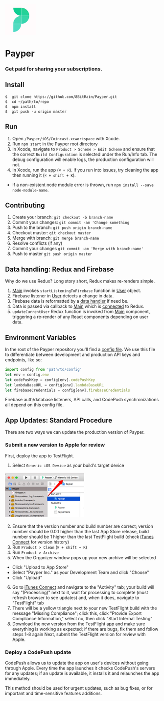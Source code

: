 ### <img src="./assets/images/app-icon.jpg" width="100" height="100" />
# **Payper**
### Get paid for sharing your subscriptions.

## **Install**
```
$  git clone https://github.com/8BitRain/Payper.git
$  cd ~/path/to/repo
$  npm install
$  git push -u origin master
```

## **Run**
1. Open `/Payper/iOS/Coincast.xcworkspace` with Xcode.
2. Run `npm start` in the Payper root directory
3. In Xcode, navigate to `Product > Scheme > Edit Scheme` and ensure that the correct `Build Configuration` is selected under the Run/Info tab. The debug configuration will enable logs, the production configuration will not.
4. In Xcode, run the app (`⌘ + R`). If you run into issues, try cleaning the app then running it (`⌘ + shift + K`).
* If a non-existent node module error is thrown, run `npm install --save node-module-name`.

## **Contributing**
1. Create your branch: `git checkout -b branch-name`
2. Commit your changes: `git commit -am 'Change something`
3. Push to the branch: `git push origin branch-name`
4. Checkout master: `git checkout master`
5. Merge with branch: `git merge branch-name`
6. Resolve conflicts (if any)
7. Commit your changes `git commit -am 'Merge with branch-name'`
8. Push to master `git push origin master`

## **Data handling: Redux and Firebase**
Why do we use Redux? Long story short, Redux makes re-renders simple.
1. [Main](./scenes/Main/Main.js) invokes `startListeningToFirebase` function in [User](./classes/User.js) object.
2. Firebase listener in [User](./classes/User.js) detects a change in data.
3. Firebase data is reformatted by a [data handler](./helpers/dataHandlers) if need be.
4. Data is passed via callback to [Main](./scenes/Main/Main.js) which is [connected](https://github.com/reactjs/react-redux/blob/master/docs/api.md#connectmapstatetoprops-mapdispatchtoprops-mergeprops-options) to Redux.
5. `updateCurrentUser` Redux function is invoked from [Main](./scenes/Main/Main.js) component, triggering a re-render of any React components depending on user data.

## **Environment Variables**
In the root of the Payper repository you'll find a [config file](./config.json). We use this file to differentiate between development and production API keys and endpoints, like so:
```javascript
import config from 'path/to/config'
let env = config.env
let codePushKey = config[env].codePushKey
let lambdaBaseURL = config[env].lambdaBaseURL
let firebaseCredentials = config[env].firebaseCredentials
```
Firebase auth/database listeners, API calls, and CodePush synchronizations all depend on this config file.

## **App Updates: Standard Procedure**
There are two ways we can update the production version of Payper.

### Submit a new version to Apple for review
First, deploy the app to TestFlight.
1. Select `Generic iOS Device` as your build's target device
#### <img src="./assets/images/readme/buildTarget.png" height="140" />
2. Ensure that the version number and build number are correct; version number should be 0.0.1 higher than the last App Store release, build number should be 1 higher than the last TestFlight build (check [iTunes Connect](https://itunesconnect.apple.com/) for version history)
3. Run `Product > Clean` (`⌘ + shift + K`)
4. Run `Product > Archive`
5. When the Organizer window pops up your new archive will be selected
  * Click "Upload to App Store"
  * Select "Payper Inc." as your Development Team and click "Choose"
  * Click "Upload"
6. Go to [iTunes Connect](https://itunesconnect.apple.com/) and navigate to the "Activity" tab; your build will say "(Processing)" next to it, wait for processing to complete (must refresh browser to see updates) and, when it does, navigate to "TestFlight" tab
7. There will be a yellow triangle next to your new TestFlight build with the message "Missing Compliance"; click this, click "Provide Export Compliance Information," select no, then click "Start Internal Testing"
8. Download the new version from the TestFlight app and make sure everything is working as expected; if there are bugs, fix them and follow steps 1-8 again
Next, submit the TestFlight version for review with Apple.


### Deploy a CodePush update
CodePush allows us to update the app on user's devices without going through Apple. Every time the app launches it checks CodePush's servers for any updates; if an update is available, it installs it and relaunches the app immediately.

This method should be used for urgent updates, such as bug fixes, or for important and time-sensitive features additions.






















#
